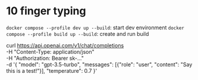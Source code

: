 # 10 finger typing

`docker compose --profile dev up --build`: start dev environment
`docker compose --profile build up --build`: create and run build

curl <https://api.openai.com/v1/chat/completions> \
  -H "Content-Type: application/json" \
  -H "Authorization: Bearer sk-..." \
  -d '{
     "model": "gpt-3.5-turbo",
     "messages": [{"role": "user", "content": "Say this is a test!"}],
     "temperature": 0.7
   }'
